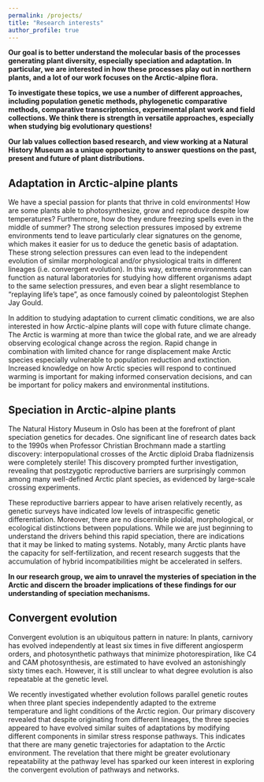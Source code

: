 ```yaml
---
permalink: /projects/
title: "Research interests"
author_profile: true
---
```


**Our goal is to better understand the molecular basis of the processes generating plant diversity, especially speciation and adaptation. In particular, we are interested in how these processes play out in northern plants, and a lot of our work focuses on the Arctic-alpine flora.** 

**To investigate these topics, we use a number of different approaches, including population genetic methods, phylogenetic comparative methods, comparative transcriptomics, experimental plant work and field collections. We think there is strength in versatile approaches, especially when studying big evolutionary questions!**

**Our lab values collection based research, and view working at a Natural History Museum as a unique opportunity to answer questions on the past, present and future of plant distributions.**

## Adaptation in Arctic-alpine plants
We have a special passion for plants that thrive in cold environments! How are some plants able to photosynthesize, grow and reproduce despite low temperatures? Furthermore, how do they endure freezing spells even in the middle of summer? The strong selection pressures imposed by extreme environments tend to leave particularly clear signatures on the genome, which makes it easier for us to deduce the genetic basis of adaptation. These strong selection pressures can even lead to the independent evolution of similar morphological and/or physiological traits in different lineages (i.e. convergent evolution). In this way, extreme environments can function as natural laboratories for studying how different organisms adapt to the same selection pressures, and even bear a slight resemblance to “replaying life’s tape”, as once famously coined by paleontologist Stephen Jay Gould. 

In addition to studying adaptation to current climatic conditions, we are also interested in how Arctic-alpine plants will cope with future climate change. The Arctic is warming at more than twice the global rate, and we are already observing ecological change across the region. Rapid change in combination with limited chance for range displacement make Arctic species especially vulnerable to population reduction and extinction. Increased knowledge on how Arctic species will respond to continued warming is important for making informed conservation decisions, and can be important for policy makers and environmental institutions.

## Speciation in Arctic-alpine plants
The Natural History Museum in Oslo has been at the forefront of plant speciation genetics for decades. One significant line of research dates back to the 1990s when Professor Christian Brochmann made a startling discovery: interpopulational crosses of the Arctic diploid Draba fladnizensis were completely sterile! This discovery prompted further investigation, revealing that postzygotic reproductive barriers are surprisingly common among many well-defined Arctic plant species, as evidenced by large-scale crossing experiments.

These reproductive barriers appear to have arisen relatively recently, as genetic surveys have indicated low levels of intraspecific genetic differentiation. Moreover, there are no discernible ploidal, morphological, or ecological distinctions between populations. While we are just beginning to understand the drivers behind this rapid speciation, there are indications that it may be linked to mating systems. Notably, many Arctic plants have the capacity for self-fertilization, and recent research suggests that the accumulation of hybrid incompatibilities might be accelerated in selfers.

**In our research group, we aim to unravel the mysteries of speciation in the Arctic and discern the broader implications of these findings for our understanding of speciation mechanisms.**

## Convergent evolution 
Convergent evolution is an ubiquitous pattern in nature: In plants, carnivory has evolved independently at least six times in five different angiosperm orders, and photosynthetic pathways that minimize photorespiration, like C4 and CAM photosynthesis, are estimated to have evolved an astonishingly sixty times each. However, it is still unclear to what degree evolution is also repeatable at the genetic level.

We recently investigated whether evolution follows parallel genetic routes when three plant species independently adapted to the extreme temperature and light conditions of the Arctic region. Our primary discovery revealed that despite originating from different lineages, the three species appeared to have evolved similar suites of adaptations by modifying different components in similar stress response pathways. This indicates that there are many genetic trajectories for adaptation to the Arctic environment. The revelation that there might be greater evolutionary repeatability at the pathway level has sparked our keen interest in exploring the convergent evolution of pathways and networks.



